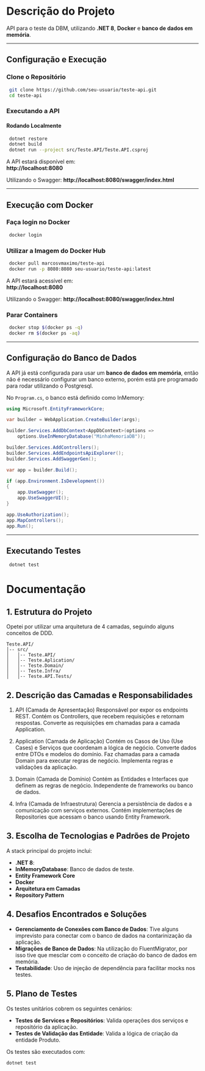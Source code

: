 # Descrição do Projeto
API para o teste da DBM, utilizando **.NET 8**, **Docker** e **banco de dados em memória**.

---

## Configuração e Execução

### Clone o Repositório  
```sh
 git clone https://github.com/seu-usuario/teste-api.git
 cd teste-api
```

### Executando a API

#### Rodando Localmente  
```sh
 dotnet restore
 dotnet build
 dotnet run --project src/Teste.API/Teste.API.csproj
```
A API estará disponível em:  
**http://localhost:8080**

Utilizando o Swagger:
**http://localhost:8080/swagger/index.html**

---

## Execução com Docker

### Faça login no Docker
```sh
 docker login
```

### Utilizar a Imagem do Docker Hub  
```sh
 docker pull marcosvmaximo/teste-api
 docker run -p 8080:8080 seu-usuario/teste-api:latest
```
A API estará acessível em:  
**http://localhost:8080**

Utilizando o Swagger:
**http://localhost:8080/swagger/index.html**

### Parar Containers  
```sh
 docker stop $(docker ps -q)
 docker rm $(docker ps -aq)
```

---

## Configuração do Banco de Dados
A API já está configurada para usar um **banco de dados em memória**, então não é necessário configurar um banco externo, porém está pre programado para rodar utilizando o Postgresql.

No `Program.cs`, o banco está definido como InMemory:
```csharp
using Microsoft.EntityFrameworkCore;

var builder = WebApplication.CreateBuilder(args);

builder.Services.AddDbContext<AppDbContext>(options =>
    options.UseInMemoryDatabase("MinhaMemoriaDB"));

builder.Services.AddControllers();
builder.Services.AddEndpointsApiExplorer();
builder.Services.AddSwaggerGen();

var app = builder.Build();

if (app.Environment.IsDevelopment())
{
    app.UseSwagger();
    app.UseSwaggerUI();
}

app.UseAuthorization();
app.MapControllers();
app.Run();
```

---

## Executando Testes
```sh
 dotnet test
```

# Documentação

## 1. Estrutura do Projeto
Opetei por utilizar uma arquitetura de 4 camadas, seguindo alguns conceitos de DDD.

```
Teste.API/
│-- src/
│   │-- Teste.API/           
│   │-- Teste.Aplication/           
│   │-- Teste.Domain/           
│   │-- Teste.Infra/           
│   │-- Teste.API.Tests/
```

## 2. Descrição das Camadas e Responsabilidades

1. API (Camada de Apresentação)
Responsável por expor os endpoints REST.
Contém os Controllers, que recebem requisições e retornam respostas.
Converte as requisições em chamadas para a camada Application.

2. Application (Camada de Aplicação)
Contém os Casos de Uso (Use Cases) e Serviços que coordenam a lógica de negócio.
Converte dados entre DTOs e modelos do domínio.
Faz chamadas para a camada Domain para executar regras de negócio.
Implementa regras e validações da aplicação.

4. Domain (Camada de Domínio)
Contém as Entidades e Interfaces que definem as regras de negócio.
Independente de frameworks ou banco de dados.

5. Infra (Camada de Infraestrutura)
Gerencia a persistência de dados e a comunicação com serviços externos.
Contém implementações de Repositories que acessam o banco usando Entity Framework.

## 3. Escolha de Tecnologias e Padrões de Projeto

A stack principal do projeto inclui:

- **.NET 8**:
- **InMemoryDatabase**: Banco de dados de teste.
- **Entity Framework Core**
- **Docker**
- **Arquitetura em Camadas**
- **Repository Pattern**

## 4. Desafios Encontrados e Soluções

- **Gerenciamento de Conexões com Banco de Dados**: Tive alguns imprevisto para conectar com o banco de dados na contarinização da aplicação.
- **Migrações de Banco de Dados**: Na utilização do FluentMigrator, por isso tive que mesclar com o conceito de criação do banco de dados em memória.
- **Testabilidade**: Uso de injeção de dependência para facilitar mocks nos testes.

## 5. Plano de Testes

Os testes unitários cobrem os seguintes cenários:

- **Testes de Services e Repositórios**: Valida operações dos serviços e repositório da aplicação.
- **Testes de Validação das Entidade**: Valida a lógica de criação da entidade Produto.


Os testes são executados com:
```bash
dotnet test
```
